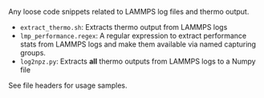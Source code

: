 Any loose code snippets related to LAMMPS log files and thermo output.

- `extract_thermo.sh`: Extracts thermo output from LAMMPS logs
- `lmp_performance.regex`: A regular expression to extract performance 
  stats from LAMMPS logs and make them available via named capturing groups.
- `log2npz.py`: Extracts **all** thermo outputs from LAMMPS logs to a Numpy file

See file headers for usage samples.
